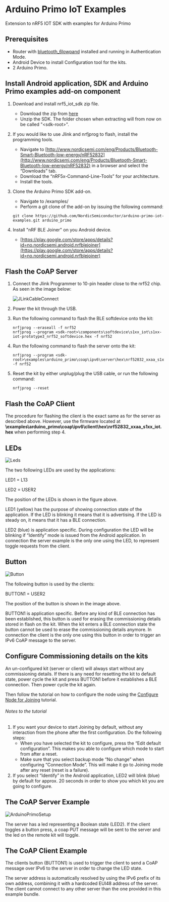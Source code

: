 # Arduino Primo IoT Examples
Extension to nRF5 IOT SDK with examples for Arduino Primo

## Prerequisites
* Router with [bluetooth_6lowpand](https://github.com/NordicSemiconductor/Linux-ble-6lowpan-joiner) installed and running in Authentication Mode.
* Android Device to install Configuration tool for the kits.
* 2 Arduino Primo.
    
## Install Android application, SDK and Arduino Primo examples add-on component

1. Download and install nrf5_iot_sdk zip file.
   * Download the zip from [here](http://developer.nordicsemi.com/nRF5_IoT_SDK/nRF5_IoT_SDK_v0.9.x/)
   * Unzip the SDK. The folder chosen when extracting will from now on be called "\<sdk-root\>".
    
2. If you would like to use Jlink and nrfjprog to flash, install the programming tools.
   * Navigate to [http://www.nordicsemi.com/eng/Products/Bluetooth-Smart-Bluetooth-low-energy/nRF52832](http://www.nordicsemi.com/eng/Products/Bluetooth-Smart-Bluetooth-low-energy/nRF52832) in a browser and select the “Downloads” tab.
   * Download the “nRF5x-Command-Line-Tools” for your architecture.
   * Install the tools.
    
3. Clone the Arduino Primo SDK add-on. 
   * Navigate to <sdk-root>/examples/
   * Perform a git clone of the add-on by issuing the following command:
   ```
   git clone https://github.com/NordicSemiconductor/arduino-primo-iot-examples.git arduino_primo 
   ```
    
4. Install "nRF BLE Joiner" on you Android device.
   * [https://play.google.com/store/apps/details?id=no.nordicsemi.android.nrfblejoiner](https://play.google.com/store/apps/details?id=no.nordicsemi.android.nrfblejoiner)

## Flash the CoAP Server

1. Connect the Jlink Programmer to 10-pin header close to the nrf52 chip. As seen in the image below:

   ![JLinkCableConnect](/images/jlink_cable_connect.png)
   
2. Power the kit through the USB.
3. Run the following command to flash the BLE softdevice onto the kit:
   ```
   nrfjprog --eraseall -f nrf52
   nrfjprog --program <sdk-root>\components\softdevice\s1xx_iot\s1xx-iot-prototype3_nrf52_softdevice.hex -f nrf52
   ```
   
4. Run the following command to flash the server onto the kit:
   ```
   nrfjprog --program <sdk-root>\examples\arduino_primo\coap\ipv6\server\hex\nrf52832_xxaa_s1xx_iot.hex -f nrf52
   ```
    
5. Reset the kit by either unplug/plug the USB cable, or run the following command:
   ```
   nrfjprog --reset
   ```

## Flash the CoAP Client

The procedure for flashing the client is the exact same as for the server as described above. 
However, use the firmware located at **<sdk-root>\examples\arduino_primo\coap\ipv6\client\hex\nrf52832_xxaa_s1xx_iot.hex** when performing step 4.

## LEDs

![Leds](/images/leds.png)

The two following LEDs are used by the applications:

LED1 = L13

LED2 = USER2

The position of the LEDs is shown in the figure above.

LED1 (yellow) has the purpose of showing connection state of the application. If the LED is blinking it means 
that it is advertising. If the LED is steady on, it means that it has a BLE connection.

LED2 (blue) is application specific. During configuration the LED will be blinking if “Identify” mode is issued from the Android application. 
In connection the server example is the only one using the LED, to represent toggle requests from the client.

## Button

![Button](/images/button.png)

The following button is used by the clients:

BUTTON1 = USER2

The position of the button is shown in the image above.

BUTTON1 is application specific. Before any kind of BLE connection has been established, this button is used for 
erasing the commissioning details stored in flash on the kit. When the kit enters a BLE connection state the button 
cannot be used to erase the commissioning details anymore. In connection the client is the only one using this button 
in order to trigger an IPv6 CoAP message to the server.

## Configure Commissioning details on the kits

An un-configured kit (server or client) will always start without any commissioning details. 
If there is any need for resetting the kit to default state, power cycle the kit and press BUTTON1 before it 
establishes a BLE connection. Then power cycle the kit again. 

Then follow the tutorial on how to configure the node using the 
[Configure Node for Joining](http://developer.nordicsemi.com/nRF5_IoT_SDK/doc/0.9.0/html/a00079.html) tutorial.

###### Notes to the tutorial

1. If you want your device to start Joining by default, without any interaction from the phone after the first configuration. Do the following steps:
    * When you have selected the kit to configure, press the “Edit default configuration”. This makes you able to configure which mode to start from after a reset. 
    * Make sure that you select backup mode “No change” when configuring “Connection Mode”. This will make it go to Joining mode after any reset (reset is a failure).
2. If you select “Identify” in the Android application, LED2 will blink (blue) by default for approx. 20 seconds in order to show you which kit you are going to configure.

## The CoAP Server Example

![ArduinoPrimoSetup](/images/arduino_primo_setup.png)

The server has a led representing a Boolean state (LED2). If the client toggles a button press, a coap PUT message will be sent 
to the server and the led on the remote kit will toggle.

## The CoAP Client Example
The clients button (BUTTON1) is used to trigger the client to send a CoAP message over IPv6 to the server in order to change the LED state.

The server address is automatically resolved by using the IPv6 prefix of its own address, combining it 
with a hardcoded EUI48 address of the server. The client cannot connect to any other server than the one provided 
in this example bundle. 
